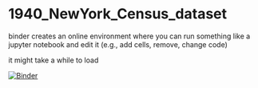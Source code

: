 # 1940_NewYork_Census_dataset


binder creates an online environment where you can run something like a jupyter notebook and edit it (e.g., add cells, remove, change code)

it might take a while to load

[![Binder](https://mybinder.org/badge_logo.svg)](https://mybinder.org/v2/gh/juarezfd/1940_NewYork_Census_dataset/main?labpath=analysis_1940_1percent_NYstate.ipynb)
